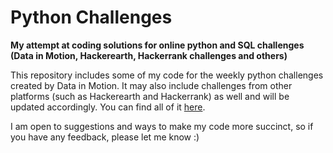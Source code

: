 # Python Challenges
**My attempt at coding solutions for online python and SQL challenges (Data in Motion, Hackerearth, Hackerrank challenges and others)**

This repository includes some of my code for the weekly python challenges created by Data in Motion. It may also include challenges from other platforms (such as Hackerearth and Hackerrank) as well and will be updated accordingly. You can find all of it [here](https://github.com/V-Mayya/DataInMotion_PythonChallenges/blob/main/challenge_code.py). 

I am open to suggestions and ways to make my code more succinct, so if you have any feedback, please let me know :)
